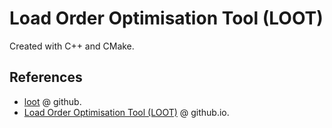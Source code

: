 # Load Order Optimisation Tool (LOOT)

Created with C++ and CMake.

## References

- [loot](https://github.com/loot/loot) @ github.
- [Load Order Optimisation Tool (LOOT)](https://loot.github.io/) @ github.io.
